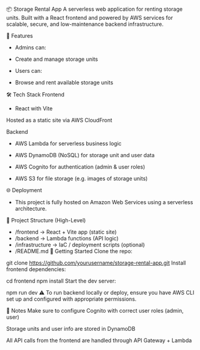 📦 Storage Rental App
A serverless web application for renting storage units. Built with a React frontend and powered by AWS services for scalable, secure, and low-maintenance backend infrastructure.

🚀 Features
- Admins can:

 - Create and manage storage units

- Users can:

 - Browse and rent available storage units

🛠 Tech Stack
Frontend
- React with Vite

Hosted as a static site via AWS CloudFront

Backend
- AWS Lambda for serverless business logic

- AWS DynamoDB (NoSQL) for storage unit and user data

- AWS Cognito for authentication (admin & user roles)

- AWS S3 for file storage (e.g. images of storage units)

🌐 Deployment
- This project is fully hosted on Amazon Web Services using a serverless architecture.

📁 Project Structure (High-Level)

- /frontend       → React + Vite app (static site)
- /backend        → Lambda functions (API logic)
- /infrastructure → IaC / deployment scripts (optional)
- /README.md
🧪 Getting Started
Clone the repo:

git clone https://github.com/yourusername/storage-rental-app.git
Install frontend dependencies:

cd frontend
npm install
Start the dev server:

npm run dev
⚠️ To run backend locally or deploy, ensure you have AWS CLI set up and configured with appropriate permissions.

📌 Notes
Make sure to configure Cognito with correct user roles (admin, user)

Storage units and user info are stored in DynamoDB

All API calls from the frontend are handled through API Gateway + Lambda
